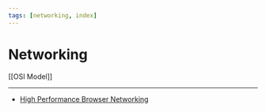 ```yaml
---
tags: [networking, index]
---
```


# Networking

[[OSI Model]]

<!--

IP-address

MAC-address is a _unique identifier of a network card_, in 6-byte format, e.g. `0f:2b:5d:e7:a3:eb`

IP-addresses are conformed to MAC-addresses. ARP (Address Resolution Protocol) is a protocol used for that

Network Protocols are [[HTTP]], [[TCP]], [[UDP]], DNS, [[TLS]], IP, TCP, [[UDP]], ICMP, ARP, BGP, Ethernet

DNS is Domain Name System. Domain name

- [DNS in one picture](https://roadmap.sh/guides/dns-in-one-picture)

## Questions

- How internet works? https://roadmap.sh/guides/what-is-internet
- How browser works?
- How HTTP works?
- What is a port?
- What does network packet work? What are network frames?
- What are sockets?
- What is NAT?
- What is a latency?
- What is a ping?
- What is a TTL (time-to-live)?

_Round Trip Time_ is time spent on sending the signal + time spent on acknowledgement that signal was received

- Packet Analysis
- Routing Protocols

[[Wires]]

https://eater.net/inet

## Network Signal Encoding

Network messages can be of two kinds: _frames_ and _packets_

## LAN & WAN. Hubs, switches & routers

Hubs and switches work in _Local Area Networks_ (LAN, Intranet)

Routers allow connecting LANs to the global _Wide Area Network_ (WAN, Internet)

[[How browser works]]

Преобразование данных в цифровой сигнал сигнал. Кодировка обрабатывается сетевой картой (Network Interface Card, NIC), память которой содержит [[MAC Address]]

Сетевые сообщения могут быть двух видов - [[Frame|фреймы]] и [[Network Packet|пакеты]]

- https://github.com/EbookFoundation/free-programming-books/blob/master/free-programming-books.md#networking
- Компьютерные сети. Нисходящий подход. (Куроуз, Росс) 📖
- Компьютерные сети. (Танненбаум) 📖

-->

---

- [High Performance Browser Networking](https://hpbn.co/)
